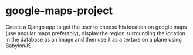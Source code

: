 # google-maps-project

Create a Django app to get the user to choose his location on google maps (use angular maps preferably), display the region surrounding the location in the database as an image and then use it as a texture on a plane using BabylonJS.
